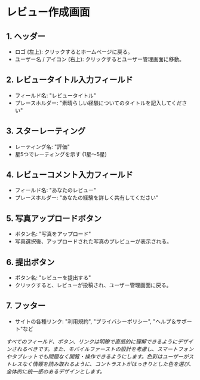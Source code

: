 # レビュー作成画面

## 1. ヘッダー
- ロゴ (左上): クリックするとホームページに戻る。
- ユーザー名 / アイコン (右上): クリックするとユーザー管理画面に移動。

## 2. レビュータイトル入力フィールド
- フィールド名: "レビュータイトル"
- プレースホルダー: "素晴らしい経験についてのタイトルを記入してください"

## 3. スターレーティング
- レーティング名: "評価"
- 星5つでレーティングを示す (1星〜5星)

## 4. レビューコメント入力フィールド
- フィールド名: "あなたのレビュー"
- プレースホルダー: "あなたの経験を詳しく共有してください"

## 5. 写真アップロードボタン
- ボタン名: "写真をアップロード"
- 写真選択後、アップロードされた写真のプレビューが表示される。

## 6. 提出ボタン
- ボタン名: "レビューを提出する"
- クリックすると、レビューが投稿され、ユーザー管理画面に戻る。

## 7. フッター
- サイトの各種リンク: "利用規約", "プライバシーポリシー", "ヘルプ＆サポート"など

*すべてのフィールド、ボタン、リンクは明瞭で直感的に理解できるようにデザインされるべきです。また、モバイルファーストの設計を考慮し、スマートフォンやタブレットでも問題なく閲覧・操作できるようにします。色彩はユーザーがストレスなく情報を読み取れるように、コントラストがはっきりとした色を選び、全体的に統一感のあるデザインとします。*

